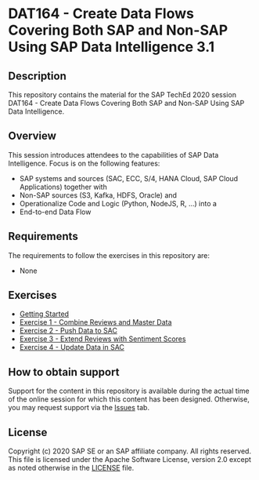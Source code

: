 # DAT164 - Create Data Flows Covering Both SAP and Non-SAP Using SAP Data Intelligence 3.1

## Description

This repository contains the material for the SAP TechEd 2020 session DAT164 - Create Data Flows Covering Both SAP and Non-SAP Using SAP Data Intelligence.

## Overview

This session introduces attendees to the capabilities of SAP Data Intelligence.
Focus is on the following features:

* SAP systems and sources (SAC, ECC, S/4, HANA Cloud, SAP Cloud Applications) together with
* Non-SAP sources (S3, Kafka, HDFS, Oracle) and
* Operationalize Code and Logic (Python, NodeJS, R, …) into a
* End-to-end Data Flow


## Requirements

The requirements to follow the exercises in this repository are:

* None

## Exercises

- [Getting Started](exercises/ex0_getting_started/)
- [Exercise 1 - Combine Reviews and Master Data](exercises/ex1_combine_reviews_and_master_data/)
- [Exercise 2 - Push Data to SAC](exercises/ex2_push_data_to_sac/)
- [Exercise 3 - Extend Reviews with Sentiment Scores](exercises/ex3_extend_reviews_with_sentiment_scores/)
- [Exercise 4 - Update Data in SAC](exercises/ex4_update_data_in_sac/)

## How to obtain support

Support for the content in this repository is available during the actual time of the online session for which this content has been designed. Otherwise, you may request support via the [Issues](../../issues) tab.

## License
Copyright (c) 2020 SAP SE or an SAP affiliate company. All rights reserved. This file is licensed under the Apache Software License, version 2.0 except as noted otherwise in the [LICENSE](LICENSES/Apache-2.0.txt) file.
